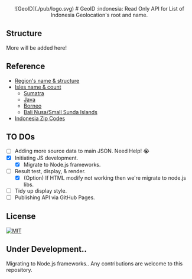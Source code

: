 <div align="center">
![GeoID](./pub/logo.svg)
# GeoID :indonesia:
Read Only API for List of Indonesia Geolocation's root and name.
</div>

## Structure
More will be added here!

## Reference
- [Region's name & structure](https://kodewilayah.id)
- [Isles name & count](https://id.wikipedia.org/wiki/Daftar_pulau_di_Indonesia_menurut_provinsi?action=raw)
    - [Sumatra](https://id.wikipedia.org/wiki/Daftar_pulau_di_Sumatra?action=raw)
    - [Java](https://id.wikipedia.org/wiki/Daftar_pulau_di_Jawa?action=raw)
    - [Borneo](https://id.wikipedia.org/wiki/Daftar_pulau_di_Kalimantan?action=raw)
    - [Bali Nusa/Small Sunda Islands](https://id.wikipedia.org/wiki/Daftar_pulau_di_Nusa_Tenggara?action=raw)
- [Indonesia Zip Codes](https://kodeposindo.com)

## TO DOs
- [ ] Adding more source data to main JSON. Need Help! :sob:
- [x] Initiating JS development.
    - [x] Migrate to Node.js frameworks.
- [ ] Result test, display, & render.
    - [x] \(Option) If HTML modify not working then we're migrate to node.js libs.
- [ ] Tidy up display style.
- [ ] Publishing API via GitHub Pages.

## License
[![MIT](https://img.shields.io/badge/License-MIT-a31f34?style=for-the-badge&colorA=202020&logoWidth=30&logo=data:image/svg+xml;base64,PD94bWwgdmVyc2lvbj0iMS4wIiBlbmNvZGluZz0idXRmLTgiPz4KPCEtLXphei0tPgo8c3ZnIHhtbG5zPSJodHRwOi8vd3d3LnczLm9yZy8yMDAwL3N2ZyIgaGVpZ2h0PSIxNjYiIHdpZHRoPSIzMjEiPgo8ZyBzdHJva2Utd2lkdGg9IjM1IiBzdHJva2U9IiNBMzFGMzQiPgo8cGF0aCBkPSJtMTcuNSwwdjE2Nm01Ny0xNjZ2MTEzbTU3LTExM3YxNjZtNTctMTY2djMzbTU4LDIwdjExMyIvPgo8cGF0aCBkPSJtMTg4LjUsNTN2MTEzIiBzdHJva2U9IiM4QThCOEMiLz4KPHBhdGggZD0ibTIyOSwxNi41aDkyIiBzdHJva2Utd2lkdGg9IjMzIi8+CjwvZz4KPC9zdmc+Cg==)](./LICENSE)

## Under Development..
Migrating to Node.js frameworks..
Any contributions are welcome to this repository.